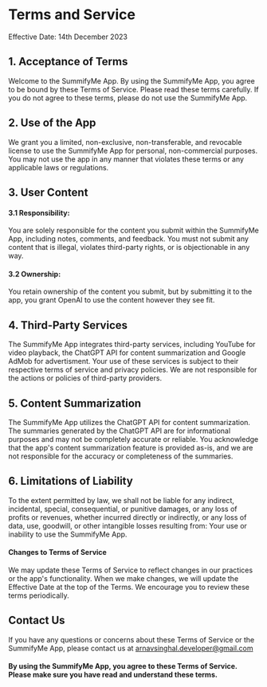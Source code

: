 # Terms and Service

Effective Date: 14th December 2023

## 1. Acceptance of Terms
Welcome to the SummifyMe App. By using the SummifyMe App, you agree to be bound by these Terms of Service. Please read these terms carefully. If you do not agree to these terms, please do not use the SummifyMe App.

## 2. Use of the App
We grant you a limited, non-exclusive, non-transferable, and revocable license to use the SummifyMe App for personal, non-commercial purposes. You may not use the app in any manner that violates these terms or any applicable laws or regulations.

## 3. User Content
#### 3.1 Responsibility: 
You are solely responsible for the content you submit within the SummifyMe App, including notes, comments, and feedback. You must not submit any content that is illegal, violates third-party rights, or is objectionable in any way.

#### 3.2 Ownership: 
You retain ownership of the content you submit, but by submitting it to the app, you grant OpenAI to use the content however they see fit.

## 4. Third-Party Services
The SummifyMe App integrates third-party services, including YouTube for video playback, the ChatGPT API for content summarization and Google AdMob for advertisment. Your use of these services is subject to their respective terms of service and privacy policies. We are not responsible for the actions or policies of third-party providers.

## 5. Content Summarization
The SummifyMe App utilizes the ChatGPT API for content summarization. The summaries generated by the ChatGPT API are for informational purposes and may not be completely accurate or reliable. You acknowledge that the app's content summarization feature is provided as-is, and we are not responsible for the accuracy or completeness of the summaries.

## 6. Limitations of Liability
To the extent permitted by law, we shall not be liable for any indirect, incidental, special, consequential, or punitive damages, or any loss of profits or revenues, whether incurred directly or indirectly, or any loss of data, use, goodwill, or other intangible losses resulting from: Your use or inability to use the SummifyMe App.

#### Changes to Terms of Service
We may update these Terms of Service to reflect changes in our practices or the app's functionality. When we make changes, we will update the Effective Date at the top of the Terms. We encourage you to review these terms periodically.

## Contact Us
If you have any questions or concerns about these Terms of Service or the SummifyMe App, please contact us at arnavsinghal.developer@gmail.com

#### By using the SummifyMe App, you agree to these Terms of Service. Please make sure you have read and understand these terms.
